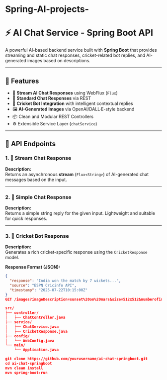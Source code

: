 # Spring-AI-projects-
# ⚡ AI Chat Service - Spring Boot API

A powerful AI-based backend service built with **Spring Boot** that provides streaming and static chat responses, cricket-related bot replies, and AI-generated images based on descriptions.

---

## 🚀 Features

- 🔄 **Stream AI Chat Responses** using WebFlux (`Flux`)
- 💬 **Standard Chat Responses** via REST
- 🏏 **Cricket Bot Integration** with intelligent contextual replies
- 🖼️ **AI-Generated Images** via OpenAI/DALL·E-style backend
- 📦 Clean and Modular REST Controllers
- ⚙️ Extensible Service Layer (`chatService`)

---

## 🧩 API Endpoints

### 1. 🔄 Stream Chat Response
**Description:**  
Returns an asynchronous **stream** (`Flux<String>`) of AI-generated chat messages based on the input.

---

### 2. 💬 Simple Chat Response
**Description:**  
Returns a simple string reply for the given input. Lightweight and suitable for quick responses.

---

### 3. 🏏 Cricket Bot Response
**Description:**  
Generates a rich cricket-specific response using the `CricketResponse` model.

**Response Format (JSON):**
```json
{
  "response": "India won the match by 7 wickets...",
  "source": "ESPN Cricinfo API",
  "timestamp": "2025-07-22T10:15:00Z"
}
GET /images?imageDescription=sunset%20on%20mars&size=512x512&numberofimages=3

src/
├── controller/
│   ├── ChatController.java
├── service/
│   ├── ChatService.java
│   ├── CricketResponse.java
├── config/
│   └── WebConfig.java
└── main/
    └── Application.java

git clone https://github.com/yourusername/ai-chat-springboot.git
cd ai-chat-springboot
mvn clean install
mvn spring-boot:run
